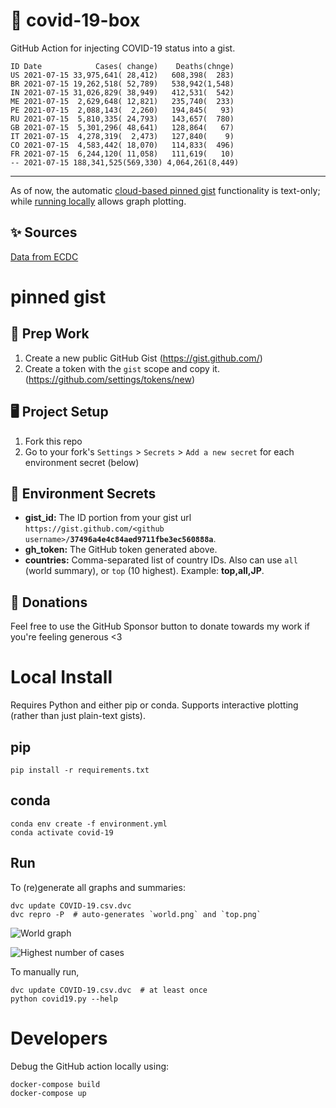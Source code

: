 # 🏥 covid-19-box

GitHub Action for injecting COVID-19 status into a gist.

```
ID Date            Cases( change)    Deaths(chnge)
US 2021-07-15 33,975,641( 28,412)   608,398(  283)
BR 2021-07-15 19,262,518( 52,789)   538,942(1,548)
IN 2021-07-15 31,026,829( 38,949)   412,531(  542)
ME 2021-07-15  2,629,648( 12,821)   235,740(  233)
PE 2021-07-15  2,088,143(  2,260)   194,845(   93)
RU 2021-07-15  5,810,335( 24,793)   143,657(  780)
GB 2021-07-15  5,301,296( 48,641)   128,864(   67)
IT 2021-07-15  4,278,319(  2,473)   127,840(    9)
CO 2021-07-15  4,583,442( 18,070)   114,833(  496)
FR 2021-07-15  6,244,120( 11,058)   111,619(   10)
-- 2021-07-15 188,341,525(569,330) 4,064,261(8,449)
```

---

As of now, the automatic [cloud-based pinned gist](#pinned-gist) functionality is text-only;
while [running locally](#local-install) allows graph plotting.

## ✨ Sources

[Data from ECDC](https://www.ecdc.europa.eu/en/publications-data/download-todays-data-geographic-distribution-covid-19-cases-worldwide)

# pinned gist

## 🎒 Prep Work
1. Create a new public GitHub Gist (https://gist.github.com/)
1. Create a token with the `gist` scope and copy it. (https://github.com/settings/tokens/new)

## 🖥 Project Setup
1. Fork this repo
1. Go to your fork's `Settings` > `Secrets` > `Add a new secret` for each environment secret (below)

## 🤫 Environment Secrets
- **gist_id:** The ID portion from your gist url `https://gist.github.com/<github username>/`**`37496a4e4c84aed9711fbe3ec560888a`**.
- **gh_token:** The GitHub token generated above.
- **countries:** Comma-separated list of country IDs. Also can use `all` (world summary), or `top` (10 highest). Example: **top,all,JP**.

## 💸 Donations

Feel free to use the GitHub Sponsor button to donate towards my work if you're feeling generous <3

# Local Install

Requires Python and either pip or conda. Supports interactive plotting (rather than just plain-text gists).

## pip

```
pip install -r requirements.txt
```

## conda

```
conda env create -f environment.yml
conda activate covid-19
```

## Run

To (re)generate all graphs and summaries:

```
dvc update COVID-19.csv.dvc
dvc repro -P  # auto-generates `world.png` and `top.png`
```

![World graph](world.png)

![Highest number of cases](top.png)

To manually run,

```
dvc update COVID-19.csv.dvc  # at least once
python covid19.py --help
```

# Developers

Debug the GitHub action locally using:

```
docker-compose build
docker-compose up
```
